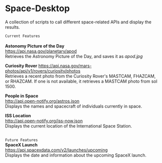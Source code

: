 # Space-Desktop
A collection of scripts to call different space-related APIs and display the results. 

`Current Features`<br><br>
**Astonomy Picture of the Day**<br>
https://api.nasa.gov/planetary/apod<br>
Retrieves the Astronomy Picture of the Day, and saves it as *apod.jpg*

**Curiosity Rover**
https://api.nasa.gov/mars-photos/api/v1/rovers/curiosity/photos<br>
Retrieves a recent photo from the Curiosity Rover's MASTCAM, 
FHAZCAM, or RHAZCAM. If one is not available, it retrieves a 
MASTCAM photo from sol 1500.

**People in Space**<br>http://api.open-notify.org/astros.json<br>
Displays the names and spacecraft of individuals currently in space.

**ISS Location**<br>http://api.open-notify.org/iss-now.json<br>
Displays the current location of the International Space Station. 

<br>`Future Features`<br>
**SpaceX Launch**<br>
https://api.spacexdata.com/v2/launches/upcoming<br>
Displays the date and information about the upcoming SpaceX launch.
